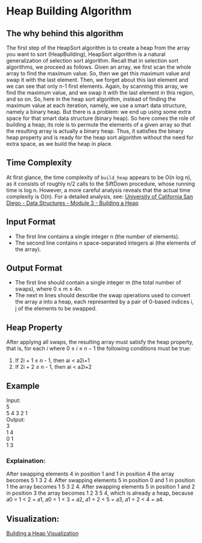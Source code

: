 # Heap Building Algorithm

## The why behind this algorithm

The first step of the HeapSort algorithm is to create a heap from the array you want to sort (HeapBuilding), HeapSort algorithm is a natural generalization of selection sort algorithm. Recall that in selection sort algorithms, we proceed as follows. Given an array, we first scan the whole array to find the maximum value. So, then we get this maximum value and swap it with the last element. Then, we forget about this last element and we can see that only n-1 first elements. Again, by scanning this array, we find the maximum value, and we swap it with the last element in this region, and so on. So, here in the heap sort algorithm, instead of finding the maximum value at each iteration, namely, we use a smart data structure, namely a binary heap. But there is a problem: we end up using some extra space for that smart data structure (binary heap). So here comes the role of building a heap; its role is to permute the elements of a given array so that the resulting array is actually a binary heap. Thus, it satisfies the binary heap property and is ready for the heap sort algorithm without the need for extra space, as we build the heap in place.

## Time Complexity

At first glance, the time complexity of `build_heap` appears to be O(n log n), as it consists of roughly n/2 calls to the SiftDown procedure, whose running time is log n. However, a more careful analysis reveals that the actual time complexity is O(n). For a detailed analysis, see: [University of California San Diego - Data Structures - Module 3 - Building a Heap](https://www.coursera.org/learn/data-structures/lecture/dwrOS/building-a-heap)

## Input Format

- The first line contains a single integer n (the number of elements).
- The second line contains n space-separated integers ai (the elements of the array).

## Output Format

- The first line should contain a single integer m (the total number of swaps), where 0 ≤ m ≤ 4n.
- The next m lines should describe the swap operations used to convert the array 𝑎 into a heap, each represented by a pair of 0-based indices i, j of the elements to be swapped.

## Heap Property

After applying all swaps, the resulting array must satisfy the heap property, that is, for each 𝑖 where 0 ≤ 𝑖 ≤ 𝑛 − 1 the following conditions must be true:

1. If 2i + 1 ≤ n - 1, then ai < a2i+1
2. If 2i + 2 ≤ n - 1, then ai < a2i+2

## Example

Input: <br>
5 <br>
5 4 3 2 1 <br>
Output: <br>
3<br>
1 4<br>
0 1<br>
1 3<br>
### Explaination:
After swapping elements 4 in position 1 and 1 in position 4 the array becomes 5 1 3 2 4. After swapping elements 5 in position 0 and 1 in position 1 the array becomes 1 5 3 2 4. After swapping elements 5 in position 1 and 2 in position 3 the array becomes 1 2 3 5 4, which is already a heap, because 𝑎0 = 1 < 2 = 𝑎1, 𝑎0 = 1 < 3 = 𝑎2, 𝑎1 = 2 < 5 = 𝑎3, 𝑎1 = 2 < 4 = 𝑎4.

## Visualization:
[Building a Heap Visualization](https://www.cs.usfca.edu/~galles/visualization/Heap.html)

